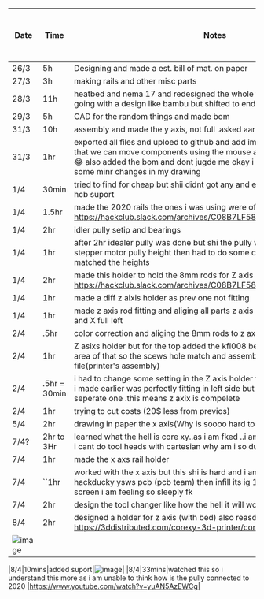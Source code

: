 | Date  | Time | Notes    |pics if any or links|
|-------|------|---------|---------|
| 26/3  | 5h   | Designing and made a est. bill of mat. on paper ||
| 27/3  | 3h   | making rails and other misc parts ||
| 28/3  | 11h   | heatbed and nema 17 and redesigned the whole thing on paper 😭i was going with a design like bambu but shifted to ender like||
| 29/3  | 5h   | CAD for the random things and made bom ||
| 31/3  | 10h   | assembly and made the y axis, not full .asked aarush ,he helped me ||
| 31/3|1hr|exported all files and uploed to github and add imgs 🎉 also today i leaned that we can move components using the mouse and no need to use M key 😂 also added the bom and dont jugde me okay i still use excel 😭 made some minr changes in my drawing ||
|1/4|30min| tried to find for cheap but shii didnt got any and even if i got they have no hcb suport||
|1/4|1.5hr|made the 2020 rails the ones i was using were of diff dimensions https://hackclub.slack.com/archives/C08B7LF58TX/p1743497795204829 ||
|1/4|2hr|idler pully setip and bearings  ||
|1/4|1hr|after 2hr idealer pully was done but shi the pully wasnt alignign with the stepper motor pully height then had to do some cut here and there so it matched the heights||
|1/4|2hr|made this holder to hold the 8mm rods for Z axis https://hackclub.slack.com/archives/C08B7LF58TX/p1743524871616339 ||
|1/4|1hr|made a diff z aixis holder as prev one not fitting ||
|1/4|1hr|made z axis rod fitting and aliging all parts z axis rods done now some of z and X full left ||
|2/4|.5hr|color correction and aliging the 8mm rods to z axis holder| |
|2/4|1hr|Z asixs holder but for the top added the kfl008 bearing to it and expanded area of that so the scews hole match and assembled that into "bot asm" file(printer's assembly)| |
|2/4|.5hr = 30min|i had to change some setting in the Z axis holder that i prev made as the one i made earlier was perfectly fitting in left side but for right i need to make a seperate one .this means z axix is compelete||
|2/4|1hr|trying to cut costs (20$ less from previos)| |
|5/4|2hr|drawing in paper the x axis(Why is soooo hard to make a desiggnnnnn||
|7/4?|2hr to 3Hr | learned what the hell is core xy..as i am fked ..i am going to core xy nnow as i cant do tool heads with cartesian why am i so dumbm Nooooo||
|7/4|1hr| made the x axs rail holder||
|7/4 |``1hr|worked with the x axis but this shi is hard and i am crashing out becoz i did hackducky ysws pcb (pcb team) then infill its ig 15hr me being near the screen i am feeling so sleeply fk||
|7/4|2hr |design the tool changer like how the hell it will work and reseach ||
|8/4|2hr|designed a holder for z axis (with bed) also reasd this https://3ddistributed.com/corexy-3d-printer/corexy-kinematics/ |
![image](https://github.com/user-attachments/assets/85882514-f40b-4f2b-add5-1584e5d33c29)|

|8/4|10mins|added suport|![image](https://github.com/user-attachments/assets/c462d8c9-b986-4849-9c02-72d4511a749b)|
|8/4|33mins|watched this so i understand this more as i am unable to think how is the pully connected to 2020 |https://www.youtube.com/watch?v=yuAN5AzEWCg|

